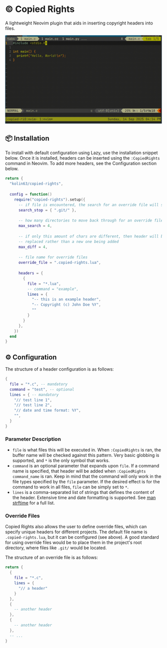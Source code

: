 # ©️ Copied Rights
A lightweight Neovim plugin that aids in inserting copyright headers into files.

![demo](demo.gif)

## 📦 Installation
To install with default configuration using Lazy, use the installation snippet
below. Once it is installed, headers can be inserted using the `:CopiedRights`
command in Neovim. To add more headers, see the Configuration section below.
```lua
return {
  "kolin63/copied-rights",

  config = function()
    require("copied-rights").setup({
      -- if file is encountered, the search for an override file will stop
      search_stop = { ".git/" },

      -- how many directories to move back through for an override file search
      max_search = 4,

      -- if only this amount of chars are different, then header will be
      -- replaced rather than a new one being added
      max_diff = 4,

      -- file name for override files
      override_file = ".copied-rights.lua",

      headers = {
        {
          file = "*.lua",
          -- command = "example",
          lines = {
            "-- this is an example header",
            "-- Copyright (c) John Doe %Y",
            ""
          }
        }
      },
    })
  end
}
```

## ⚙️ Configuration
The structure of a header configuration is as follows:
```lua
{
  file = "*.c", -- mandatory
  command = "test", -- optional
  lines = { -- mandatory
    "// test line 1",
    "// test line 2",
    "// date and time format: %Y",
    "",
  }
}
```

### Parameter Description
* `file` is what files this will be executed in. When `:CopiedRights` is ran,
  the buffer name will be checked against this pattern. Very basic globbing is
  supported, and `*` is the only symbol that works.
* `command` is an optional parameter that expands upon `file`. If a command
  name is specified, that header will be added when `:CopiedRights
  command_name` is ran. Keep in mind that the command will only work in the
  file types specified by the `file` parameter. If the desired effect is for
  the command to work in all files, `file` can be simply set to `*`.
* `lines` is a comma-separated list of strings that defines the content of the
  header. Extensive time and date formatting is supported. See [man
  strftime](https://www.man7.org/linux/man-pages/man3/strftime.3.html) for a
  full list.

### Override Files
Copied Rights also allows the user to define override files, which can specify
unique headers for different projects. The default file name is
`.copied-rights.lua`, but it can be configured (see above). A good standard for
using override files would be to place them in the project's root directory,
where files like `.git/` would be located.

The structure of an override file is as follows:
```lua
return {
  {
    file = "*.c",
    lines = {
      "// a header"
    }
  },
  {
    -- another header
  },
  {
    -- another header
  },
  -- ...
}
```
